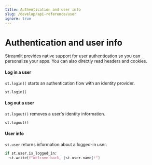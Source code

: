 ```yaml
---
title: Authentication and user info
slug: /develop/api-reference/user
ignore: true
---
```


# Authentication and user info

Streamlit provides native support for user authentication so you can personalize your apps. You can also directly read headers and cookies.

<TileContainer>
<RefCard href="/develop/api-reference/user/st.login">

<h4>Log in a user</h4>

`st.login()` starts an authentication flow with an identity provider.

```python
st.login()
```

</RefCard>
<RefCard href="/develop/api-reference/user/st.logout">

<h4>Log out a user</h4>

`st.logout()` removes a user's identity information.

```python
st.logout()
```

</RefCard>
<RefCard href="/develop/api-reference/user/st.user">

<h4>User info</h4>

`st.user` returns information about a logged-in user.

```python
if st.user.is_logged_in:
  st.write(f"Welcome back, {st.user.name}!")
```

</RefCard>
</TileContainer>
